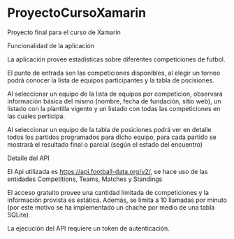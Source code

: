 # ProyectoCursoXamarin
Proyecto final para el curso de Xamarin



Funcionalidad de la aplicación

La aplicación provee estadísticas sobre diferentes competiciones de futbol.

El punto de entrada son las competiciones disponibles, al elegir un torneo podrá conocer la lista de equipos participantes y la tabla de pocisiones.

Al seleccionar un equipo de la lista de equipos por competicion, observará información básica del mismo (nombre, fecha de fundación, sitio web), un listado con la plantilla vigente y un listado con todas las competiciones en las cuales perticipa.

Al seleccionar un equipo de la tabla de posiciones podrá ver en detalle todos los partidos programados para dicho equipo, para cada partido se mostrará el resultado final o parcial (según el estado del encuentro)



Detalle del API

El Api utilizada es https://api.football-data.org/v2/, se hace uso de las entidades Competitions, Teams, Matches y Standings

El acceso gratuito provee una cantidad limitada de competiciones y la información provista es estática. Además, se limita a 10 llamadas por minuto (por este motivo se ha implementado un chaché por medio de una tabla SQLite)

La ejecución del API requiere un token de autenticación.

